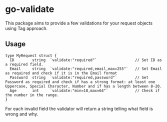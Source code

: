 # go-validate

This package aims to provide a few validations for your request objects using Tag approach.

## Usage
```
type MyRequest struct {
  ID        string  `validate:"required"`                 // Set ID as a required field.
  Email     string  `validate:"required,email,max=255"`   // Set Email as required and check if it is in the Email format
  Password  string  `validate:"required,password"`        // Set Password as required and check if has a strong format: at least one Uppercase, Special Character, Number and if has a length between 8-20.
  Age       int     `validate:"min=18,max=64"`            // Check if the number in the range.
}
```

For each invalid field the validator will return a string telling what field is wrong and why.